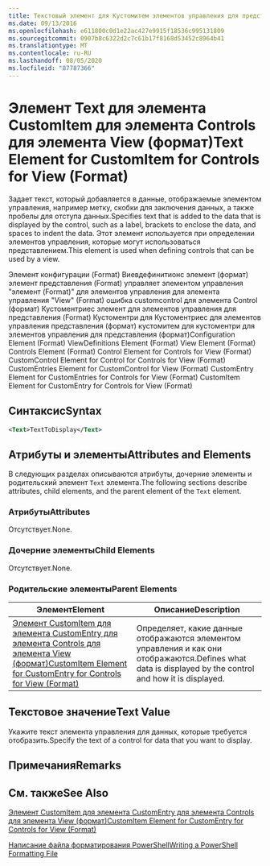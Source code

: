 ```yaml
---
title: Текстовый элемент для Кустомитем элементов управления для представления (формат) | Документация Майкрософт
ms.date: 09/13/2016
ms.openlocfilehash: e611800c0d1e22ac427e9915f18536c995131809
ms.sourcegitcommit: 0907b8c6322d2c7c61b17f8168d53452c8964b41
ms.translationtype: MT
ms.contentlocale: ru-RU
ms.lasthandoff: 08/05/2020
ms.locfileid: "87787366"
---
```

# <a name="text-element-for-customitem-for-controls-for-view-format"></a><span data-ttu-id="72dbe-102">Элемент Text для элемента CustomItem для элемента Controls для элемента View (формат)</span><span class="sxs-lookup"><span data-stu-id="72dbe-102">Text Element for CustomItem for Controls for View (Format)</span></span>

<span data-ttu-id="72dbe-103">Задает текст, который добавляется в данные, отображаемые элементом управления, например метку, скобки для заключения данных, а также пробелы для отступа данных.</span><span class="sxs-lookup"><span data-stu-id="72dbe-103">Specifies text that is added to the data that is displayed by the control, such as a label, brackets to enclose the data, and spaces to indent the data.</span></span> <span data-ttu-id="72dbe-104">Этот элемент используется при определении элементов управления, которые могут использоваться представлением.</span><span class="sxs-lookup"><span data-stu-id="72dbe-104">This element is used when defining controls that can be used by a view.</span></span>

<span data-ttu-id="72dbe-105">Элемент конфигурации (Format) Виевдефинитионс элемент (формат) элемент представления (Format) управляет элементом управления "элемент (Format)" для элементов управления для элемента управления "View" (Format) ошибка customcontrol для элемента Control (формат) Кустоментриес элемент для элементов управления для представления (Format) Кустоментри для Кустоментриес для элементов управления представления (формат) кустомитем для кустоментри для элементов управления для представления (формат)</span><span class="sxs-lookup"><span data-stu-id="72dbe-105">Configuration Element (Format) ViewDefinitions Element (Format) View Element (Format) Controls Element (Format) Control Element for Controls for View (Format) CustomControl Element for Control for Controls for View (Format) CustomEntries Element for CustomControl for View (Format) CustomEntry Element for CustomEntries for Controls for View (Format) CustomItem Element for CustomEntry for Controls for View (Format)</span></span>

## <a name="syntax"></a><span data-ttu-id="72dbe-106">Синтаксис</span><span class="sxs-lookup"><span data-stu-id="72dbe-106">Syntax</span></span>

```xml
<Text>TextToDisplay</Text>
```

## <a name="attributes-and-elements"></a><span data-ttu-id="72dbe-107">Атрибуты и элементы</span><span class="sxs-lookup"><span data-stu-id="72dbe-107">Attributes and Elements</span></span>

<span data-ttu-id="72dbe-108">В следующих разделах описываются атрибуты, дочерние элементы и родительский элемент `Text` элемента.</span><span class="sxs-lookup"><span data-stu-id="72dbe-108">The following sections describe attributes, child elements, and the parent element of the `Text` element.</span></span>

### <a name="attributes"></a><span data-ttu-id="72dbe-109">Атрибуты</span><span class="sxs-lookup"><span data-stu-id="72dbe-109">Attributes</span></span>

<span data-ttu-id="72dbe-110">Отсутствует.</span><span class="sxs-lookup"><span data-stu-id="72dbe-110">None.</span></span>

### <a name="child-elements"></a><span data-ttu-id="72dbe-111">Дочерние элементы</span><span class="sxs-lookup"><span data-stu-id="72dbe-111">Child Elements</span></span>

<span data-ttu-id="72dbe-112">Отсутствует.</span><span class="sxs-lookup"><span data-stu-id="72dbe-112">None.</span></span>

### <a name="parent-elements"></a><span data-ttu-id="72dbe-113">Родительские элементы</span><span class="sxs-lookup"><span data-stu-id="72dbe-113">Parent Elements</span></span>

|<span data-ttu-id="72dbe-114">Элемент</span><span class="sxs-lookup"><span data-stu-id="72dbe-114">Element</span></span>|<span data-ttu-id="72dbe-115">Описание</span><span class="sxs-lookup"><span data-stu-id="72dbe-115">Description</span></span>|
|-------------|-----------------|
|[<span data-ttu-id="72dbe-116">Элемент CustomItem для элемента CustomEntry для элемента Controls для элемента View (формат)</span><span class="sxs-lookup"><span data-stu-id="72dbe-116">CustomItem Element for CustomEntry for Controls for View (Format)</span></span>](./customitem-element-for-customentry-for-controls-for-view-format.md)|<span data-ttu-id="72dbe-117">Определяет, какие данные отображаются элементом управления и как они отображаются.</span><span class="sxs-lookup"><span data-stu-id="72dbe-117">Defines what data is displayed by the control and how it is displayed.</span></span>|

## <a name="text-value"></a><span data-ttu-id="72dbe-118">Текстовое значение</span><span class="sxs-lookup"><span data-stu-id="72dbe-118">Text Value</span></span>

<span data-ttu-id="72dbe-119">Укажите текст элемента управления для данных, которые требуется отобразить.</span><span class="sxs-lookup"><span data-stu-id="72dbe-119">Specify the text of a control for data that you want to display.</span></span>

## <a name="remarks"></a><span data-ttu-id="72dbe-120">Примечания</span><span class="sxs-lookup"><span data-stu-id="72dbe-120">Remarks</span></span>

## <a name="see-also"></a><span data-ttu-id="72dbe-121">См. также</span><span class="sxs-lookup"><span data-stu-id="72dbe-121">See Also</span></span>

[<span data-ttu-id="72dbe-122">Элемент CustomItem для элемента CustomEntry для элемента Controls для элемента View (формат)</span><span class="sxs-lookup"><span data-stu-id="72dbe-122">CustomItem Element for CustomEntry for Controls for View (Format)</span></span>](./customitem-element-for-customentry-for-controls-for-view-format.md)

[<span data-ttu-id="72dbe-123">Написание файла форматирования PowerShell</span><span class="sxs-lookup"><span data-stu-id="72dbe-123">Writing a PowerShell Formatting File</span></span>](./writing-a-powershell-formatting-file.md)
